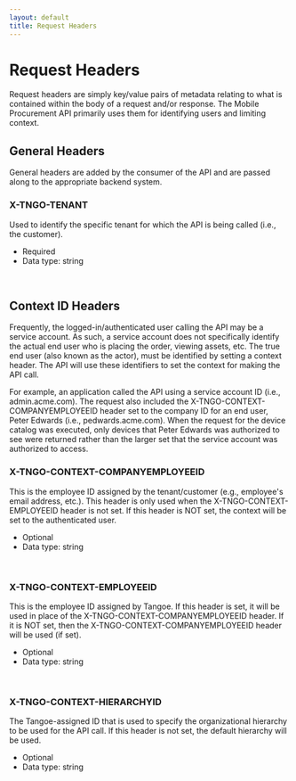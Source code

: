 ```yaml
---
layout: default
title: Request Headers 
---
```



# Request Headers

Request headers are simply key/value pairs of metadata relating to what is contained within the body of a request and/or response. The Mobile Procurement API primarily uses them for identifying users and limiting context. 
<br />

## General Headers

General headers are added by the consumer of the API and are passed along to the appropriate backend system.

### X-TNGO-TENANT
Used to identify the specific tenant for which the API is being called (i.e., the customer).

* Required
* Data type: string

<br />

## Context ID Headers

Frequently, the logged-in/authenticated user calling the API may be a service account. As such, a service account does not specifically identify the actual end user who is placing the order, viewing assets, etc. The true end user (also known as the actor), must be identified by setting a context header. The API will use these identifiers to set the context for making the API call. 

For example, an application called the API using a service account ID (i.e., admin.acme.com). The request also included the X-TNGO-CONTEXT-COMPANYEMPLOYEEID header set to the company ID for an end user, Peter Edwards (i.e., pedwards.acme.com). When the request for the device catalog was executed, only devices that Peter Edwards was authorized to see were returned rather than the larger set that the service account was authorized to access.
<br>

### X-TNGO-CONTEXT-COMPANYEMPLOYEEID

This is the employee ID assigned by the tenant/customer (e.g., employee's email address, etc.). This header is only used when the X-TNGO-CONTEXT-EMPLOYEEID header is not set. If this header is NOT set, the context will be set to the authenticated user. 

* Optional
* Data type: string

<br>

### X-TNGO-CONTEXT-EMPLOYEEID 

This is the employee ID assigned by Tangoe. If this header is set, it will be used in place of the X-TNGO-CONTEXT-COMPANYEMPLOYEEID header. If it is NOT set, then the X-TNGO-CONTEXT-COMPANYEMPLOYEEID header will be used (if set).

* Optional
* Data type: string

<br>

### X-TNGO-CONTEXT-HIERARCHYID 

The Tangoe-assigned ID that is used to specify the organizational hierarchy to be used for the API call. If this header is not set, the default hierarchy will be used.

* Optional
* Data type: string

